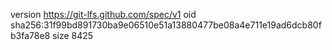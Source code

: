 version https://git-lfs.github.com/spec/v1
oid sha256:31f99bd891730ba9e06510e51a13880477be08a4e711e19ad6dcb80fb3fa78e8
size 8425
